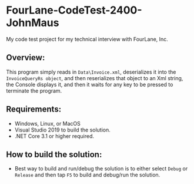 # FourLane-CodeTest-2400-JohnMaus
My code test project for my technical interview with FourLane, Inc.

## Overview:
This program simply reads in `Data\Invoice.xml`, deserializes it into the `InvoiceQueryRs object`, and then reserializes that object to an Xml string, the Console displays it, and then it waits for any key to be pressed to terminate the program.

## Requirements:
- Windows, Linux, or MacOS
- Visual Studio 2019 to build the solution.
- .NET Core 3.1 or higher required.

## How to build the solution:
- Best way to build and run/debug the solution is to either select `Debug` or `Release` and then tap `F5` to build and debug/run the solution.
